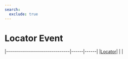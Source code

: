 ```yaml
---
search:
  exclude: true
---
```


<h1 class="heading"><span class="name">Locator Event</span></h1>

|--------------------------------|------|------|
|[Locator](../objects/locator.md)|&nbsp;|&nbsp;|
